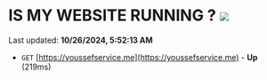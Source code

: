 # IS MY WEBSITE RUNNING ? [![](https://img.shields.io/static/v1?label=Sponsor&message=%E2%9D%A4&logo=GitHub&color=%23fe8e86)](https://github.com/sponsors/Youssef-Lehmam)

Last updated: **10/26/2024, 5:52:13 AM**

- `GET` [https://youssefservice.me](https://youssefservice.me) - **Up** (219ms)
